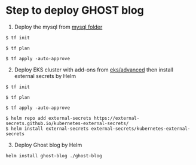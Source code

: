 # Step to deploy GHOST blog

1. Deploy the mysql from [mysql folder](./mysql)

```shell script
$ tf init

$ tf plan 

$ tf apply -auto-approve
```

2. Deploy EKS cluster with add-ons from [eks/advanced](./eks/advanced) then install external secrets by Helm

```shell script
$ tf init

$ tf plan 

$ tf apply -auto-approve

$ helm repo add external-secrets https://external-secrets.github.io/kubernetes-external-secrets/
$ helm install external-secrets external-secrets/kubernetes-external-secrets
```

3. Deploy Ghost blog by Helm

```
helm install ghost-blog ./ghost-blog
```